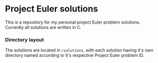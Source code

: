 # Project Euler solutions
This is a repository for my personal project Euler problem solutions. Currently all solutions are written in C.

### Directory layout
The solutions are located in `/solutions`, with each solution having it's own directory named according to it's respective Project Euler problem ID.
